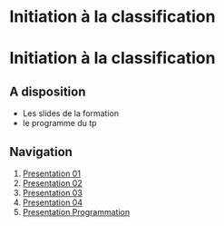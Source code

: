 Initiation à la classification
================

Initiation à la classification
==============================

A disposition
-------------

-   Les slides de la formation
-   le programme du tp

Navigation
----------

1.  [Presentation 01](formation/01/index.html)
2.  [Presentation 02](formation/02/index.html)
3.  [Presentation 03](formation/03/index.html)
4.  [Presentation 04](formation/04/index.html)
5.  [Presentation Programmation](formation/Programmation/index.html)
